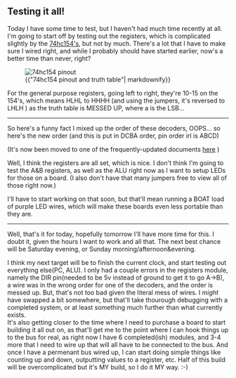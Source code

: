 ## Testing it all!

Today I have some time to test, but I haven't had much time recently at all.  I'm going to start off by testing out the registers, which is complicated slightly by the [74hc154's](https://www.jameco.com/Jameco/Products/ProdDS/45401.pdf), but not by much.  There's a lot that I have to make sure I wired right, and while I probably should have started earlier, now's a better time than never, right?

<figure>
  <div>
  <img src="{{site.url}}assets/img/Screenshot_20250521_210250.png" alt="74hc154 pinout"/>
  </div>
  <figcaption>{{"74hc154 pinout and truth table"| markdownify}}</figcaption>
</figure>

For the general purpose registers, going left to right, they're 10-15 on the 154's, which means HLHL to HHHH (and using the jumpers, it's reversed to LHLH ) as the truth table is MESSED UP, where a is the LSB...

---

So here's a funny fact
I mixed up the order of these decoders, OOPS...
so here's the new order (and this is put in DCBA order, pin order irl is ABCD)

(It's now been moved to one of the frequently-updated documents [here](https://thecodingchicken.github.io/2020/01/01/color_design.html) )


Well, I think the registers are all set, which is nice.  I don't think I'm going to test the A&B registers, as well as the ALU right now as I want to setup LEDs for those on a board.  (I also don't have that many jumpers free to view all of those right now.)  

I'll have to start working on that soon, but that'll mean running a BOAT load of purple LED wires, which will make these boards even less portable than they are.  

---

Well, that's it for today, hopefully tomorrow I'll have more time for this.  I doubt it, given the hours I want to work and all that.  The next best chance will be Saturday evening, or Sunday morning/afternoon&evening.  

I think my next target will be to finish the current clock, and start testing out everything else(PC, ALU).  I only had a couple errors in the registers module, namely the DIR pin(needed to be 5v instead of ground to get it to go A->B), a wire was in the wrong order for one of the decoders, and the order is messed up.  But, that's not too bad given the literal mess of wires.  I _might_ have swapped a bit somewhere, but that'll take thourough debugging with a completed system, or at least something much further than what currently exists.  
It's also getting closer to the time where I need to purchase a board to start building it all out on, as that'll get me to the point where I can hook things up to the bus for real, as right now I have 6 completed(ish) modules, and 3-4 more that I need to wire up that will all have to be connected to the bus.  And once I have a permenant bus wired up, I can start doing simple things like counting up and down, outputting values to a register, etc.  Half of this build will be overcomplicated but it's MY build, so I do it MY way.  :-)
